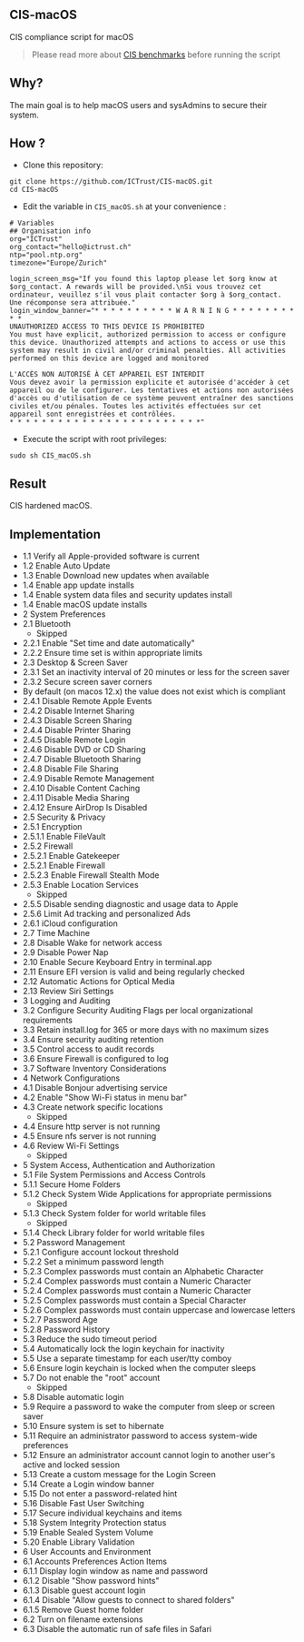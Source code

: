 ## CIS-macOS
CIS compliance script for macOS

> Please read more about [CIS benchmarks](https://www.cisecurity.org/cis-benchmarks/) before running the script

## Why?
The main goal is to help macOS users and sysAdmins to secure their system.


## How ? 
- Clone this repository:
```
git clone https://github.com/ICTrust/CIS-macOS.git
cd CIS-macOS
```

- Edit the variable in `CIS_macOS.sh` at your convenience :

```
# Variables
## Organisation info
org="ICTrust" 
org_contact="hello@ictrust.ch"
ntp="pool.ntp.org"
timezone="Europe/Zurich"

login_screen_msg="If you found this laptop please let $org know at $org_contact. A rewards will be provided.\nSi vous trouvez cet ordinateur, veuillez s'il vous plait contacter $org à $org_contact. Une récomponse sera attribuée."
login_window_banner="* * * * * * * * * * W A R N I N G * * * * * * * * * *
UNAUTHORIZED ACCESS TO THIS DEVICE IS PROHIBITED
You must have explicit, authorized permission to access or configure this device. Unauthorized attempts and actions to access or use this system may result in civil and/or criminal penalties. All activities performed on this device are logged and monitored

L'ACCÈS NON AUTORISÉ À CET APPAREIL EST INTERDIT
Vous devez avoir la permission explicite et autorisée d'accéder à cet appareil ou de le configurer. Les tentatives et actions non autorisées d'accès ou d'utilisation de ce système peuvent entraîner des sanctions civiles et/ou pénales. Toutes les activités effectuées sur cet appareil sont enregistrées et contrôlées.
* * * * * * * * * * * * * * * * * * * * * * * *"
````

- Execute the script with root privileges: 
```
sudo sh CIS_macOS.sh
``` 

## Result

CIS hardened macOS.

## Implementation
* 1.1 Verify all Apple-provided software is current
* 1.2 Enable Auto Update
* 1.3 Enable Download new updates when available
* 1.4 Enable app update installs
* 1.4 Enable system data files and security updates install
* 1.4 Enable macOS update installs
* 2 System Preferences
* 2.1 Bluetooth
  - Skipped
* 2.2.1 Enable "Set time and date automatically"
* 2.2.2 Ensure time set is within appropriate limits
* 2.3 Desktop & Screen Saver
* 2.3.1 Set an inactivity interval of 20 minutes or less for the screen saver
* 2.3.2 Secure screen saver corners
* By default (on macos 12.x) the value does not exist which is compliant
* 2.4.1 Disable Remote Apple Events
* 2.4.2 Disable Internet Sharing
* 2.4.3 Disable Screen Sharing
* 2.4.4 Disable Printer Sharing
* 2.4.5 Disable Remote Login
* 2.4.6 Disable DVD or CD Sharing
* 2.4.7 Disable Bluetooth Sharing
* 2.4.8 Disable File Sharing
* 2.4.9 Disable Remote Management
* 2.4.10 Disable Content Caching
* 2.4.11 Disable Media Sharing
* 2.4.12 Ensure AirDrop Is Disabled
* 2.5 Security & Privacy
* 2.5.1 Encryption
* 2.5.1.1 Enable FileVault
* 2.5.2 Firewall
* 2.5.2.1 Enable Gatekeeper
* 2.5.2.1 Enable Firewall
* 2.5.2.3 Enable Firewall Stealth Mode
* 2.5.3 Enable Location Services
  - Skipped
* 2.5.5 Disable sending diagnostic and usage data to Apple
* 2.5.6 Limit Ad tracking and personalized Ads
* 2.6.1 iCloud configuration
* 2.7 Time Machine
* 2.8 Disable Wake for network access
* 2.9 Disable Power Nap
* 2.10 Enable Secure Keyboard Entry in terminal.app
* 2.11 Ensure EFI version is valid and being regularly checked
* 2.12 Automatic Actions for Optical Media
* 2.13 Review Siri Settings
* 3 Logging and Auditing
* 3.2 Configure Security Auditing Flags per local organizational requirements
* 3.3 Retain install.log for 365 or more days with no maximum sizes
* 3.4 Ensure security auditing retention
* 3.5 Control access to audit records
* 3.6 Ensure Firewall is configured to log
* 3.7 Software Inventory Considerations
* 4 Network Configurations
* 4.1 Disable Bonjour advertising service
* 4.2 Enable "Show Wi-Fi status in menu bar"
* 4.3 Create network specific locations
  - Skipped
* 4.4 Ensure http server is not running
* 4.5 Ensure nfs server is not running
* 4.6 Review Wi-Fi Settings
  - Skipped
* 5 System Access, Authentication and Authorization
* 5.1 File System Permissions and Access Controls
* 5.1.1 Secure Home Folders
* 5.1.2 Check System Wide Applications for appropriate permissions
  - Skipped
* 5.1.3 Check System folder for world writable files
  - Skipped
* 5.1.4 Check Library folder for world writable files
* 5.2 Password Management
* 5.2.1 Configure account lockout threshold
* 5.2.2 Set a minimum password length
* 5.2.3 Complex passwords must contain an Alphabetic Character
* 5.2.4 Complex passwords must contain a Numeric Character
* 5.2.4 Complex passwords must contain a Numeric Character
* 5.2.5 Complex passwords must contain a Special Character
* 5.2.6 Complex passwords must contain uppercase and lowercase letters
* 5.2.7 Password Age
* 5.2.8 Password History
* 5.3 Reduce the sudo timeout period
* 5.4 Automatically lock the login keychain for inactivity
* 5.5 Use a separate timestamp for each user/tty comboy
* 5.6 Ensure login keychain is locked when the computer sleeps
* 5.7 Do not enable the "root" account
  - Skipped
* 5.8 Disable automatic login
* 5.9 Require a password to wake the computer from sleep or screen saver
* 5.10 Ensure system is set to hibernate
* 5.11 Require an administrator password to access system-wide preferences
* 5.12 Ensure an administrator account cannot login to another user's active and locked session
* 5.13 Create a custom message for the Login Screen
* 5.14 Create a Login window banner
* 5.15 Do not enter a password-related hint
* 5.16 Disable Fast User Switching
* 5.17 Secure individual keychains and items
* 5.18 System Integrity Protection status
* 5.19 Enable Sealed System Volume
* 5.20 Enable Library Validation
* 6 User Accounts and Environment
* 6.1 Accounts Preferences Action Items
* 6.1.1 Display login window as name and password
* 6.1.2 Disable "Show password hints"
* 6.1.3 Disable guest account login
* 6.1.4 Disable "Allow guests to connect to shared folders"
* 6.1.5 Remove Guest home folder
* 6.2 Turn on filename extensions
* 6.3 Disable the automatic run of safe files in Safari